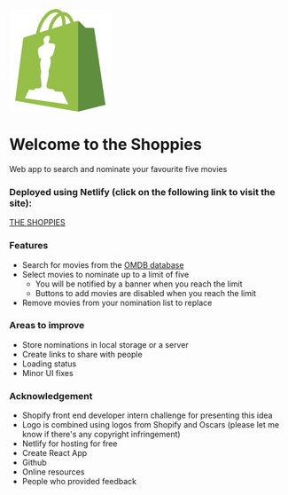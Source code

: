 <img src="https://github.com/rghatore/theShoppies/blob/master/public/theShoppiesLogo.png?raw=true" alt="logo" width={50}/>

# Welcome to the Shoppies 
Web app to search and nominate your favourite five movies

### Deployed using Netlify (click on the following link to visit the site):
[THE SHOPPIES](https://oscarify.netlify.app/)

### Features
- Search for movies from the [OMDB database](http://www.omdbapi.com/)
- Select movies to nominate up to a limit of five
  - You will be notified by a banner when you reach the limit
  - Buttons to add movies are disabled when you reach the limit
- Remove movies from your nomination list to replace
 
### Areas to improve
- Store nominations in local storage or a server
- Create links to share with people
- Loading status
- Minor UI fixes

### Acknowledgement
- Shopify front end developer intern challenge for presenting this idea
- Logo is combined using logos from Shopify and Oscars (please let me know if there's any copyright infringement)
- Netlify for hosting for free
- Create React App
- Github
- Online resources
- People who provided feedback
